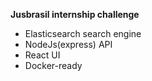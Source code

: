 **Jusbrasil internship challenge**


- Elasticsearch search engine
- NodeJs(express) API
- React UI
- Docker-ready
